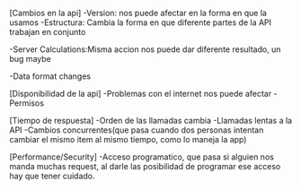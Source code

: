 [Cambios en la api]
-Version: nos puede afectar en la forma en que la usamos
-Estructura: Cambia la forma en que diferente partes de la API trabajan en conjunto

-Server Calculations:Misma accion nos puede dar diferente resultado, un bug maybe

-Data format changes


[Disponibilidad de la api]
-Problemas con el internet nos puede afectar
-Permisos

[Tiempo de respuesta]
-Orden de las llamadas cambia
-Llamadas lentas a la API
-Cambios concurrentes(que pasa cuando dos personas intentan cambiar el mismo item al mismo tiempo, como lo maneja la app)

[Performance/Security]
-Acceso programatico, que pasa si alguien nos manda muchas request, al darle las posibilidad de programar ese acceso hay que tener cuidado.

